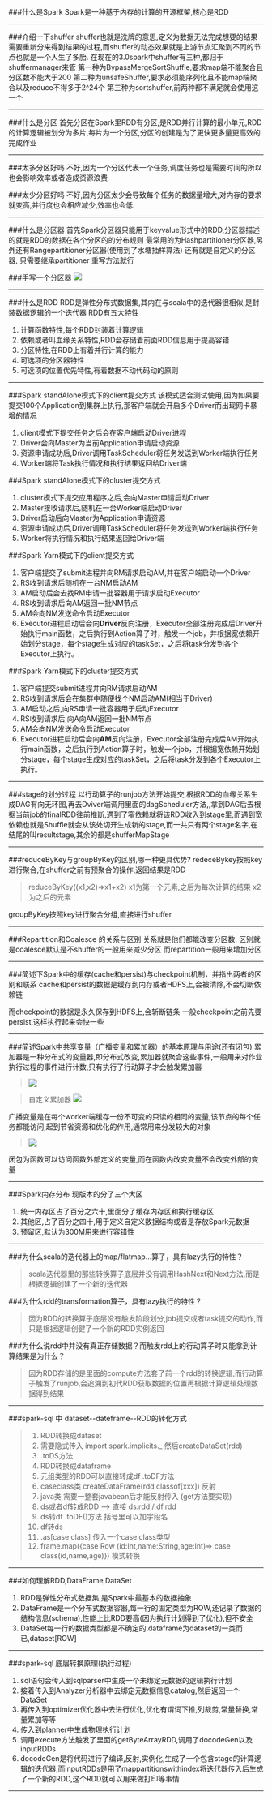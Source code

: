 ###什么是Spark
Spark是一种基于内存的计算的开源框架,核心是RDD


---

###介绍一下shuffer
shuffer也就是洗牌的意思,定义为数据无法完成想要的结果需要重新分来得到结果的过程,而shuffer的动态效果就是上游节点汇聚到不同的节点也就是一个人生了多胎.
在现在的3.0spark中shuffer有三种,都归于shuffermanager来管
第一种为BypassMergeSortShuffle,要求map端不能聚合且分区数不能大于200
第二种为unsafeShuffer,要求必须能序列化且不能map端聚合以及reduce不得多于2^24个
第三种为sortshuffer,前两种都不满足就会使用这一个

---

###什么是分区
首先分区在Spark里RDD有分区,是RDD并行计算的最小单元,RDD的计算逻辑被划分为多片,每片为一个分区,分区的创建是为了更快更多量更高效的完成作业

---

###太多分区好吗
不好,因为一个分区代表一个任务,调度任务也是需要时间的所以也会影响效率或者造成资源浪费


###太少分区好吗
不好,因为分区太少会导致每个任务的数据量增大,对内存的要求就变高,并行度也会相应减少,效率也会低

---

###什么是分区器
首先Spark分区器只能用于keyvalue形式中的RDD,分区器描述的就是RDD的数据在各个分区的的分布规则
最常用的为Hashpartitioner分区器,另外还有Rangepartitioner分区器(使用到了水塘抽样算法)
还有就是自定义的分区器, 只需要继承partitioner 重写方法就行

###手写一个分区器
![](images/2022-07-12-00-35-02.png)

---

###什么是RDD
RDD是弹性分布式数据集,其内在与scala中的迭代器很相似,是封装数据逻辑的一个迭代器
RDD有五大特性
1. 计算函数特性,每个RDD封装着计算逻辑
2. 依赖或者叫血缘关系特性,RDD会存储着前面RDD信息用于提高容错
3. 分区特性,在RDD上有着并行计算的能力
4. 可选项的分区器特性
5. 可选项的位置优先特性,有着数据不动代码动的原则

---


###Spark standAlone模式下的client提交方式
该模式适合测试使用,因为如果要提交100个Application到集群上执行,那客户端就会开启多个Driver而出现网卡暴增的情况
1. client模式下提交任务之后会在客户端启动Driver进程
2. Driver会向Master为当前Application申请启动资源
3. 资源申请成功后,Driver调用TaskScheduler将任务发送到Worker端执行任务
4. Worker端将Task执行情况和执行结果返回给Driver端

###Spark standAlone模式下的cluster提交方式
1. cluster模式下提交应用程序之后,会向Master申请启动Driver
2. Master接收请求后,随机在一台Worker端启动Driver
3. Driver启动后向Master为Application申请资源
4. 资源申请成功后,Driver调用TaskScheduler将任务发送到Worker端执行任务
5. Worker将执行情况和执行结果返回给Driver端





###Spark Yarn模式下的client提交方式
1. 客户端提交了submit进程并向RM请求启动AM,并在客户端启动一个Driver
2. RS收到请求后随机在一台NM启动AM
3. AM启动后会去找RM申请一批容器用于请求启动Executor
4. RS收到请求后向AM返回一批NM节点
5. AM会向NM发送命令启动Executor
6. Executor进程启动后会向**Driver**反向注册，Executor全部注册完成后Driver开始执行main函数，之后执行到Action算子时，触发一个job，并根据宽依赖开始划分stage，每个stage生成对应的taskSet，之后将task分发到各个Executor上执行。


###Spark Yarn模式下的cluster提交方式
1. 客户端提交submit进程并向RM请求启动AM
2. RS收到请求后会在集群中随便找个NM启动AM(相当于Driver)
3. AM启动之后,向RS申请一批容器用于启动Executor
4. RS收到请求后,向A向AM返回一批NM节点
5. AM会向NM发送命令启动Executor
6. Executor进程启动后会向**AM**反向注册，Executor全部注册完成后AM开始执行main函数，之后执行到Action算子时，触发一个job，并根据宽依赖开始划分stage，每个stage生成对应的taskSet，之后将task分发到各个Executor上执行。

---

###stage的划分过程
以行动算子的runjob方法开始提交,根据RDD的血缘关系生成DAG有向无环图,再去Dviver端调用里面的dagScheduler方法,,拿到DAG后去根据当前job的finalRDD往前推断,遇到了窄依赖就将该RDD收入到stage里,而遇到宽依赖也就是Shuffle就会从该处切开生成新的stage,而一共只有两个stage名字,在结尾的叫resultstage,其余的都是shufferMapStage


---

###reduceByKey与groupByKey的区别,哪一种更具优势?
redeceBykey按照key进行聚合,在shuffer之前有预聚合的操作,返回结果是RDD
> reduceByKey((x1,x2)=>x1+x2) x1为第一个元素,之后为每次计算的结果 x2为之后的元素
> 
groupByKey按照key进行聚合分组,直接进行shuffer

---

###Repartition和Coalesce 的关系与区别
关系就是他们都能改变分区数,
区别就是coalesce默认是不shuffer的一般用来减少分区
而repartition一般用来增加分区

---

###简述下Spark中的缓存(cache和persist)与checkpoint机制，并指出两者的区别和联系 
cache和persist的数据是缓存到内存或者HDFS上,会被清除,不会切断依赖链

而checkpoint的数据是永久保存到HDFS上,会斩断链条
一般checkpoint之前先要persist,这样执行起来会快一些

---

###简述Spark中共享变量（广播变量和累加器）的基本原理与用途(还有闭包)
累加器是一种分布式的变量器,即分布式改变,累加器就聚合这些事件,一般用来对作业执行过程的事件进行计数,只有执行了行动算子才会触发累加器
> ![](images/2022-07-12-15-51-47.png)


> 自定义累加器
> ![](images/2022-07-12-15-54-42.png)


广播变量是在每个worker端缓存一份不可变的只读的相同的变量,该节点的每个任务都能访问,起到节省资源和优化的作用,通常用来分发较大的对象
>![](images/2022-07-12-16-12-20.png)

闭包为函数可以访问函数外部定义的变量,而在函数内改变变量不会改变外部的变量

---

###Spark内存分布
现版本的分了三个大区
1. 统一内存区占了百分之六十,里面分了缓存内存区和执行缓存区
2. 其他区,占了百分之四十,用于定义自定义数据结构或者是存放Spark元数据
3. 预留区,默认为300M用来进行容错性

---

###为什么scala的迭代器上的map/flatmap...算子，具有lazy执行的特性？
> scala迭代器里的那些转换算子底层并没有调用HashNext和Next方法,而是根据逻辑创建了一个新的迭代器

###为什么rdd的transformation算子，具有lazy执行的特性？
> 因为RDD的转换算子底层没有触发阶段划分,job提交或者task提交的动作,而只是根据逻辑创健了一个新的RDD实例返回

###为什么说rdd中并没有真正存储数据？而触发rdd上的行动算子时又能拿到计算结果是为什么？
> 因为RDD存储的是里面的compute方法套了前一个rdd的转换逻辑,而行动算子触发了runjob,会追溯到初代RDD获取数据的位置再根据计算逻辑处理数据得到结果

---

###spark-sql 中 dataset--dateframe--RDD的转化方式
> 1. RDD转换成dataset 
>   1. 需要隐式传入 import spark.implicits._ 然后createDataSet(rdd)
>   2. .toDS方法
> 2. RDD转换成dataframe
>   1. 元组类型的RDD可以直接转成df .toDF方法
>   2. caseclass类 createDataFrame(rdd,classof[xxx]) 反射
>   3. java类 需要一整套javabean后才能反射传入 (get方法要实现)
> 3. ds或者df转成RDD --> 直接 ds.rdd / df.rdd
> 4. ds转df .toDF()方法  括号里可以加字段名
> 5. df转ds 
>   1. .as[case class] 传入一个case class类型
>   2. frame.map({case Row (id:Int,name:String,age:Int)=> case class(id,name,age)}) 模式转换

---

###如何理解RDD,DataFrame,DataSet 
1. RDD是弹性分布式数据集,是Spark中最基本的数据抽象
2. DataFrame是一个分布式数据容器,每一行的固定类型为ROW,还记录了数据的结构信息(schema),性能上比RDD要高(因为执行计划得到了优化),但不安全
3. DataSet每一行的数据类型都是不确定的,dataframe为dataset的一类而已,dataset[ROW]

---

###spark-sql 底层转换原理(执行过程)
1. sql语句会传入到sqlparser中生成一个未绑定元数据的逻辑执行计划
2. 接着传入到Analyzer分析器中去绑定元数据信息catalog,然后返回一个DataSet
3. 再传入到optimizer优化器中去进行优化,优化有谓词下推,列裁剪,常量替换,常量累加等等
4. 传入到planner中生成物理执行计划
5. 调用execute方法触发了里面的getByteArrayRDD,调用了docodeGen以及inputRDDs
6. docodeGen是将代码进行了编译,反射,实例化,生成了一个包含stage的计算逻辑的迭代器,而inputRDDs是用了mappartitionswithindex将迭代器传入后生成了一个新的RDD,这个RDD就可以用来做打印等事情


---